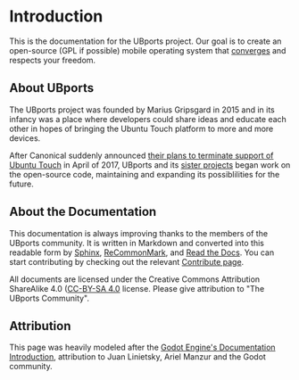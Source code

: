 # Introduction

This is the documentation for the UBports project. Our goal is to create an open-source (GPL if possible) mobile operating system that [converges](convergence.md) and respects your freedom. 

## About UBports

The UBports project was founded by Marius Gripsgard in 2015 and in its infancy was a place where developers could share ideas and educate each other in hopes of bringing the Ubuntu Touch platform to more and more devices. 

After Canonical suddenly announced [their plans to terminate support of Ubuntu Touch](https://insights.ubuntu.com/2017/04/05/growing-ubuntu-for-cloud-and-iot-rather-than-phone-and-convergence/) in April of 2017, UBports and its [sister projects](friends.md) began work on the open-source code, maintaining and expanding its possiblilities for the future.

## About the Documentation

This documentation is always improving thanks to the members of the UBports community. It is written in Markdown and converted into this readable form by [Sphinx](http://www.sphinx-doc.org/en/stable/), [ReCommonMark](http://recommonmark.readthedocs.io/en/latest/), and [Read the Docs](https://readthedocs.io). You can start contributing by checking out the relevant [Contribute page](/contribute/documentation.md).

All documents are licensed under the Creative Commons Attribution ShareAlike 4.0 ([CC-BY-SA 4.0](https://creativecommons.org/licenses/by-sa/4.0/) license. Please give attribution to "The UBports Community".

## Attribution

This page was heavily modeled after the [Godot Engine's Documentation Introduction](http://docs.godotengine.org/en/stable/about/introduction.html), attribution to Juan Linietsky, Ariel Manzur and the Godot community.
